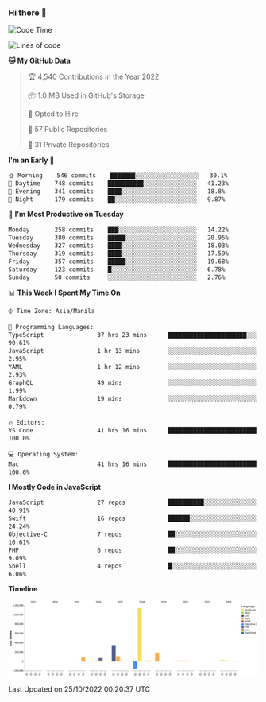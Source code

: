 ### Hi there 👋

<!--START_SECTION:waka-->
![Code Time](http://img.shields.io/badge/Code%20Time-3%2C234%20hrs%201%20min-blue)

![Lines of code](https://img.shields.io/badge/From%20Hello%20World%20I%27ve%20Written-2%20Million%20lines%20of%20code-blue)

**🐱 My GitHub Data** 

> 🏆 4,540 Contributions in the Year 2022
 > 
> 📦 1.0 MB Used in GitHub's Storage 
 > 
> 💼 Opted to Hire
 > 
> 📜 57 Public Repositories 
 > 
> 🔑 31 Private Repositories  
 > 
**I'm an Early 🐤** 

```text
🌞 Morning    546 commits    ███████░░░░░░░░░░░░░░░░░░   30.1% 
🌆 Daytime    748 commits    ██████████░░░░░░░░░░░░░░░   41.23% 
🌃 Evening    341 commits    ████░░░░░░░░░░░░░░░░░░░░░   18.8% 
🌙 Night      179 commits    ██░░░░░░░░░░░░░░░░░░░░░░░   9.87%

```
📅 **I'm Most Productive on Tuesday** 

```text
Monday       258 commits    ███░░░░░░░░░░░░░░░░░░░░░░   14.22% 
Tuesday      380 commits    █████░░░░░░░░░░░░░░░░░░░░   20.95% 
Wednesday    327 commits    ████░░░░░░░░░░░░░░░░░░░░░   18.03% 
Thursday     319 commits    ████░░░░░░░░░░░░░░░░░░░░░   17.59% 
Friday       357 commits    █████░░░░░░░░░░░░░░░░░░░░   19.68% 
Saturday     123 commits    █░░░░░░░░░░░░░░░░░░░░░░░░   6.78% 
Sunday       50 commits     ░░░░░░░░░░░░░░░░░░░░░░░░░   2.76%

```


📊 **This Week I Spent My Time On** 

```text
⌚︎ Time Zone: Asia/Manila

💬 Programming Languages: 
TypeScript               37 hrs 23 mins      ██████████████████████░░░   90.61% 
JavaScript               1 hr 13 mins        ░░░░░░░░░░░░░░░░░░░░░░░░░   2.95% 
YAML                     1 hr 12 mins        ░░░░░░░░░░░░░░░░░░░░░░░░░   2.93% 
GraphQL                  49 mins             ░░░░░░░░░░░░░░░░░░░░░░░░░   1.99% 
Markdown                 19 mins             ░░░░░░░░░░░░░░░░░░░░░░░░░   0.79%

🔥 Editors: 
VS Code                  41 hrs 16 mins      █████████████████████████   100.0%

💻 Operating System: 
Mac                      41 hrs 16 mins      █████████████████████████   100.0%

```

**I Mostly Code in JavaScript** 

```text
JavaScript               27 repos            ██████████░░░░░░░░░░░░░░░   40.91% 
Swift                    16 repos            ██████░░░░░░░░░░░░░░░░░░░   24.24% 
Objective-C              7 repos             ██░░░░░░░░░░░░░░░░░░░░░░░   10.61% 
PHP                      6 repos             ██░░░░░░░░░░░░░░░░░░░░░░░   9.09% 
Shell                    4 repos             █░░░░░░░░░░░░░░░░░░░░░░░░   6.06%

```


**Timeline**

![Chart not found](https://raw.githubusercontent.com/rad182/rad182/main/charts/bar_graph.png) 


 Last Updated on 25/10/2022 00:20:37 UTC
<!--END_SECTION:waka-->


<!--
**rad182/rad182** is a ✨ _special_ ✨ repository because its `README.md` (this file) appears on your GitHub profile.

Here are some ideas to get you started:

- 🔭 I’m currently working on ...
- 🌱 I’m currently learning ...
- 👯 I’m looking to collaborate on ...
- 🤔 I’m looking for help with ...
- 💬 Ask me about ...
- 📫 How to reach me: ...
- 😄 Pronouns: ...
- ⚡ Fun fact: ...
-->
